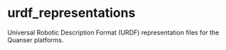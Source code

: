 # urdf_representations
Universal Robotic Description Format (URDF) representation files for the Quanser platforms.
